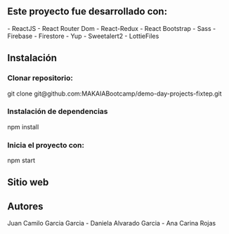 <h2>Este proyecto fue desarrollado con: </h2>
- ReactJS 
- React Router Dom 
- React-Redux 
- React Bootstrap 
- Sass 
- Firebase 
- Firestore 
- Yup 
- Sweetalert2 
- LottieFiles 

<h2>Instalación </h2>
<h3>Clonar repositorio: </h3>
<div> git clone git@github.com:MAKAIABootcamp/demo-day-projects-fixtep.git</div>

<h3>Instalación de dependencias </h3>
<div> npm install </div>

<h3>Inicia el proyecto con: </h3>
<div> npm start </div>

<h2>Sitio web </h2>

<h2>Autores </h2>
<div> Juan Camilo Garcia Garcia - Daniela Alvarado Garcia - Ana Carina Rojas </div>
